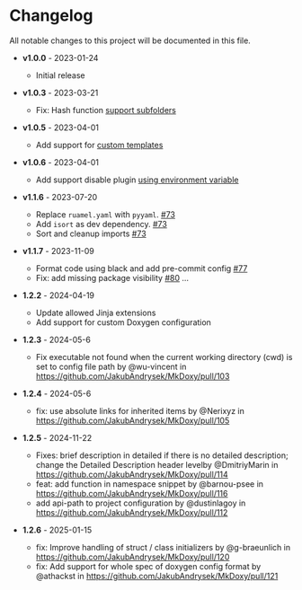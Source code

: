# Changelog
All notable changes to this project will be documented in this file.

- **v1.0.0** - 2023-01-24
    - Initial release
- **v1.0.3** - 2023-03-21
    - Fix: Hash function [support subfolders](https://github.com/JakubAndrysek/MkDoxy/pull/29)
- **v1.0.5** - 2023-04-01
    - Add support for [custom templates](https://github.com/JakubAndrysek/MkDoxy/pull/39)
- **v1.0.6** - 2023-04-01
    - Add support disable plugin [using environment variable](#disabling-the-plugin)
- **v1.1.6** - 2023-07-20
    - Replace `ruamel.yaml` with `pyyaml`. [#73](https://github.com/JakubAndrysek/MkDoxy/pull/73)
    - Add `isort` as dev dependency. [#73](https://github.com/JakubAndrysek/MkDoxy/pull/73)
    - Sort and cleanup imports [#73](https://github.com/JakubAndrysek/MkDoxy/pull/73)
- **v1.1.7** - 2023-11-09
    - Format code using black and add pre-commit config [#77](https://github.com/JakubAndrysek/MkDoxy/pull/77)
    - Fix: add missing package visibility [#80](https://github.com/JakubAndrysek/MkDoxy/pull/80)
...

- **1.2.2** - 2024-04-19
    - Update allowed Jinja extensions
    - Add support for custom Doxygen configuration
- **1.2.3** - 2024-05-6
    - Fix executable not found when the current working directory (cwd) is set to config file path by @wu-vincent in https://github.com/JakubAndrysek/MkDoxy/pull/103
- **1.2.4** - 2024-05-6
    - fix: use absolute links for inherited items by @Nerixyz in https://github.com/JakubAndrysek/MkDoxy/pull/105
- **1.2.5** - 2024-11-22
    - Fixes: brief description in detailed if there is no detailed description; change the Detailed Description header levelby @DmitriyMarin in https://github.com/JakubAndrysek/MkDoxy/pull/114
    - feat: add function in namespace snippet by @barnou-psee in https://github.com/JakubAndrysek/MkDoxy/pull/116
    - add api-path to project configuration by @dustinlagoy in https://github.com/JakubAndrysek/MkDoxy/pull/112
- **1.2.6** - 2025-01-15
    - fix: Improve handling of struct / class initializers by @g-braeunlich in https://github.com/JakubAndrysek/MkDoxy/pull/120
    - fix: Add support for whole spec of doxygen config format by @athackst in https://github.com/JakubAndrysek/MkDoxy/pull/121